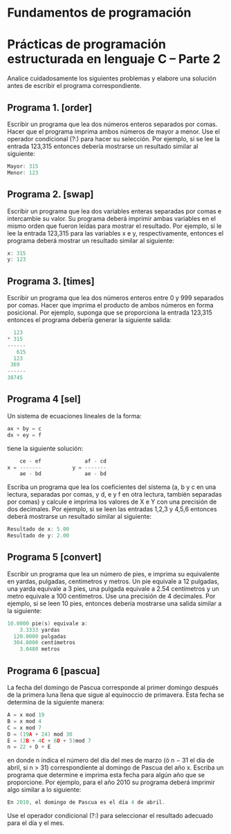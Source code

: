 Fundamentos de programación
===========================

# Prácticas de programación estructurada en lenguaje C – Parte 2

Analice cuidadosamente los siguientes problemas y elabore una solución antes de escribir el programa correspondiente.

## Programa 1. [order]

Escribir un programa que lea dos números enteros separados por comas. Hacer que el programa imprima ambos números de mayor a menor. Use el operador condicional (?:) para hacer su selección. Por ejemplo, si se lee la entrada 123,315 entonces debería mostrarse un resultado similar al siguiente:

```c
Mayor: 315
Menor: 123
```

## Programa 2. [swap]

Escribir un programa que lea dos variables enteras separadas por comas e intercambie su valor. Su programa deberá imprimir ambas variables en el mismo orden que fueron leídas para mostrar el resultado. Por ejemplo, si le lee la entrada 123,315 para las variables x e y, respectivamente, entonces el programa deberá mostrar un resultado similar al siguiente:

```c
x: 315
y: 123
```

## Programa 3. [times]

Escribir un programa que lea dos números enteros entre 0 y 999 separados por comas. Hacer que imprima el producto de ambos números en forma posicional. Por ejemplo, suponga que se proporciona la entrada 123,315 entonces el programa debería generar la siguiente salida:

```c
  123
* 315
------
   615
  123
 369
------
38745
```

## Programa 4 [sel]

Un sistema de ecuaciones lineales de la forma:

```c
ax + by = c
dx + ey = f
```

tiene la siguiente solución:

```c
    ce - ef              af - cd
x = -------          y = -------
    ae - bd              ae - bd
```

Escriba un programa que lea los coeficientes del sistema (a, b y c en una lectura, separadas por comas, y d, e y f en otra lectura, también separadas por comas) y calcule e imprima los valores de X e Y con una precisión de dos decimales. Por ejemplo, si se leen las entradas 1,2,3 y 4,5,6 entonces deberá mostrarse un resultado similar al siguiente:

```c
Resultado de x: 5.00
Resultado de y: 2.00
```

## Programa 5 [convert]

Escribir un programa que lea un número de pies, e imprima su equivalente en yardas, pulgadas, centímetros y metros. Un pie equivale a 12 pulgadas, una yarda equivale a 3 pies, una pulgada equivale a 2.54 centímetros y un metro equivale a 100 centímetros. Use una precisión de 4 decimales. Por ejemplo, si se leen 10 pies, entonces debería mostrarse una salida similar a la siguiente:

```c
10.0000 pie(s) equivale a:
    3.3333 yardas
  120.0000 pulgadas
  304.8000 centímetros
    3.0480 metros
```

## Programa 6 [pascua]

La fecha del domingo de Pascua corresponde al primer domingo después de la primera luna llena que sigue al equinoccio de primavera. Esta fecha se determina de la siguiente manera:

```c
A = x mod 19
B = x mod 4
C = x mod 7
D = (19A + 24) mod 30
E = (2B + 4C + 6D + 5)mod 7
n = 22 + D + E
```

en donde n indica el número del día del mes de marzo (ó n − 31 el día de abril, si n > 31) correspondiente al domingo de Pascua del año x. Escriba un programa que determine e imprima esta fecha para algún año que se proporcione. Por ejemplo, para el año 2010 su programa deberá imprimir algo similar a lo siguiente:

```c
En 2010, el domingo de Pascua es el día 4 de abril.
```

Use el operador condicional (?:) para seleccionar el resultado adecuado para el día y el mes.